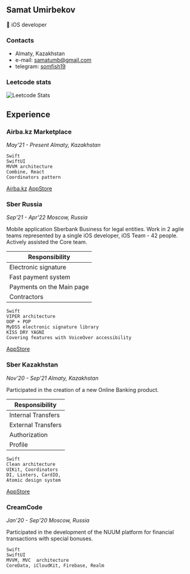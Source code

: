 
## Samat Umirbekov
 iOS developer

### Contacts 
 - Almaty, Kazakhstan
 - e-mail: [samatumb@gmail.com](mailto:samatumb@gmail.com)
 - telegram: [somfish19](https://telegram.me/somfish19)

### Leetcode stats
![Leetcode Stats](https://leetcard.jacoblin.cool/samatumb)
<!---
samatumb/samatumb is a ✨ special ✨ repository because its `README.md` (this file) appears on your GitHub profile.
You can click the Preview link to take a look at your changes.
--->

## Experience

### Airba.kz Marketplace
*May'21 - Present
Almaty, Kazakhstan*

```
Swift
SwiftUI
MVVM architecture
Combine, React
Coordinators pattern
```

[Airba.kz](https://airba.kz)
[AppStore](https://apps.apple.com/kz/app/airba/id1609020292)

### Sber Russia

*Sep'21 - Apr'22
Moscow, Russia*

Mobile application Sberbank Business for legal entities.
Work in 2 agile teams represented by a single iOS developer, iOS Team - 42 people.
Actively assisted the Core team.

| Responsibility |
| - |
| Electronic signature |
| Fast payment system |
| Payments on the Main page |
| Contractors |

```
Swift
VIPER architecture
OOP + POP
MyDSS electronic signature library
KISS DRY YAGNI
Covering features with VoiceOver accessibility
```

[AppStore](https://apps.apple.com/ru/app/%D1%81%D0%B1%D0%B5%D1%80%D0%B1%D0%B8%D0%B7%D0%BD%D0%B5%D1%81/id899985834)

### Sber Kazakhstan
*Nov'20 - Sep'21
Almaty, Kazakhstan*

Participated in the creation of a new Online Banking product.

| Responsibility |
| - |
| Internal Transfers |
| External Transfers |
| Authorization |
| Profile |

```
Swift
Clean architecture
UIKit, Coordinators
DI, Linters, CardIO, 
Atomic design system
```

[AppStore](https://apps.apple.com/ru/app/sberbank-kz/id1540248822)

### CreamCode
*Jan'20 - Sep'20
Moscow, Russia*

Participated in the development of the NUUM platform for financial transactions with special bonuses.

```
Swift 
SwiftUI  
MVVM, MVC  architecture
CoreData, iCloudKit, Firebase, Realm
```
